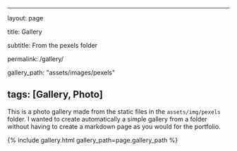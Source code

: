 ---

layout: page

title: Gallery

subtitle: From the pexels folder

permalink: /gallery/

gallery_path: "assets/images/pexels"

tags: [Gallery, Photo]
----------------------

This is a photo gallery made from the static files in the `assets/img/pexels` folder. I wanted to create automatically a simple gallery from a folder without having to create a markdown page as you would for the portfolio.

{% include gallery.html gallery_path=page.gallery_path %}
